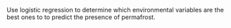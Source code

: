 Use logistic regression to determine which environmental variables are the best ones to to predict the presence of permafrost.
